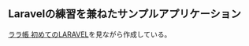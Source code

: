 ## Laravelの練習を兼ねたサンプルアプリケーション

[ララ帳 初めてのLARAVEL](https://laravel10.wordpress.com/category/%E3%81%AF%E3%81%98%E3%82%81%E3%81%A6%E3%81%AE-laravel-5-1/)を見ながら作成している。
